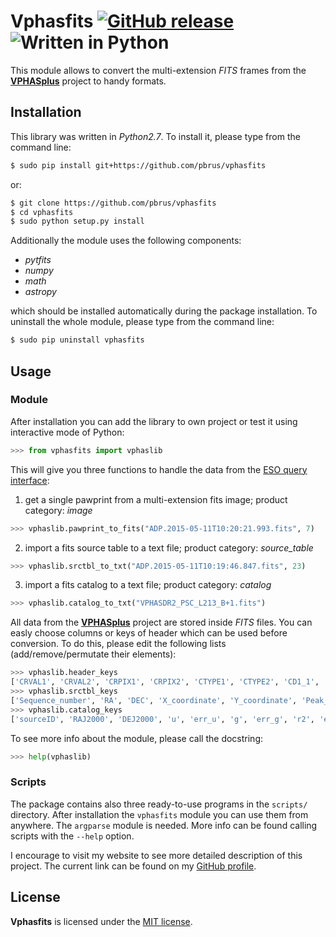 # Vphasfits [![GitHub release](http://www.astro.uni.wroc.pl/ludzie/brus/img/github/ver20170706.svg "download")](https://github.com/pbrus/vphasfits/) ![Written in Python](http://www.astro.uni.wroc.pl/ludzie/brus/img/github/python.svg "language")

This module allows to convert the multi-extension *FITS* frames from the [**VPHASplus**](http://www.vphasplus.org) project to handy formats.

## Installation

This library was written in *Python2.7*. To install it, please type from the command line:
```bash
$ sudo pip install git+https://github.com/pbrus/vphasfits
```
or:
```bash
$ git clone https://github.com/pbrus/vphasfits
$ cd vphasfits
$ sudo python setup.py install
```
Additionally the module uses the following components:

 * *pytfits*
 * *numpy*
 * *math*
 * *astropy*

which should be installed automatically during the package installation. To uninstall the whole module, please type from the command line:
 ```bash
$ sudo pip uninstall vphasfits
```

## Usage
### Module

After installation you can add the library to own project or test it using interactive mode of Python:
```python
>>> from vphasfits import vphaslib
```
This will give you three functions to handle the data from the [ESO query interface](http://archive.eso.org/wdb/wdb/adp/phase3_main/form?phase3_collection=VPHASplus&release_tag=3):

1. get a single pawprint from a multi-extension fits image; product category: *image*
```python
>>> vphaslib.pawprint_to_fits("ADP.2015-05-11T10:20:21.993.fits", 7)
```
2. import a fits source table to a text file; product category: *source_table*
```python
>>> vphaslib.srctbl_to_txt("ADP.2015-05-11T10:19:46.847.fits", 23)
```
3. import a fits catalog to a text file; product category: *catalog*
```python
>>> vphaslib.catalog_to_txt("VPHASDR2_PSC_L213_B+1.fits")
```

All data from the [**VPHASplus**](http://www.vphasplus.org) project are stored inside *FITS* files. You can easly choose columns or keys of header which can be used before conversion. To do this, please edit the following lists (add/remove/permutate their elements):
```python
>>> vphaslib.header_keys
['CRVAL1', 'CRVAL2', 'CRPIX1', 'CRPIX2', 'CTYPE1', 'CTYPE2', 'CD1_1', 'CD2_1', 'CD1_2', 'CD2_2', 'RAZP02', 'DECZP02', 'STDCRMS', 'WCSPASS']
>>> vphaslib.srctbl_keys
['Sequence_number', 'RA', 'DEC', 'X_coordinate', 'Y_coordinate', 'Peak_height', 'Peak_height_err', 'Aper_flux_3', 'Aper_flux_3_err']
>>> vphaslib.catalog_keys
['sourceID', 'RAJ2000', 'DEJ2000', 'u', 'err_u', 'g', 'err_g', 'r2', 'err_r2', 'ha', 'err_ha', 'r', 'err_r', 'i', 'err_i']
```
To see more info about the module, please call the docstring:
```python
>>> help(vphaslib)
```

### Scripts

The package contains also three ready-to-use programs in the `scripts/` directory. After installation the `vphasfits` module you can use them from anywhere. The `argparse` module is needed. More info can be found calling scripts with the `--help` option.

I encourage to visit my website to see more detailed description of this project. The current link can be found on my [GitHub profile](https://github.com/pbrus).

## License

**Vphasfits** is licensed under the [MIT license](http://opensource.org/licenses/MIT).
